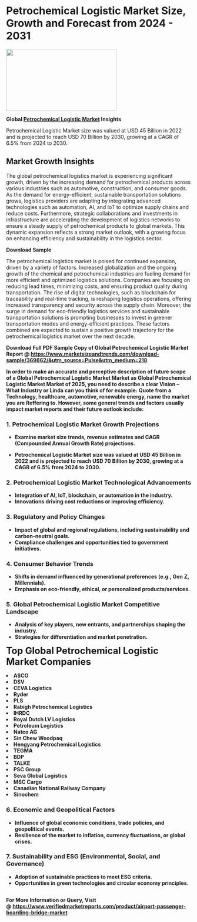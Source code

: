 <H1>Petrochemical Logistic Market Size, Growth and Forecast from 2024 - 2031</H1><img class="aligncenter size-medium wp-image-584254" src="https://thirdeyenews.in/wp-content/uploads/2024/09/Global-Market-Research-300x168.jpeg" alt="" width="300" height="168" /><p><strong>Global&nbsp;<a href="https://www.marketsizeandtrends.com/download-sample/369862/&amp;utm_source=Pulse&amp;utm_medium=218">Petrochemical Logistic Market</a> Insights</strong></p><p>Petrochemical Logistic Market size was valued at USD 45 Billion in 2022 and is projected to reach USD 70 Billion by 2030, growing at a CAGR of 6.5% from 2024 to 2030.</p><p><h2>Market Growth Insights</h2> <p>The global petrochemical logistics market is experiencing significant growth, driven by the increasing demand for petrochemical products across various industries such as automotive, construction, and consumer goods. As the demand for energy-efficient, sustainable transportation solutions grows, logistics providers are adapting by integrating advanced technologies such as automation, AI, and IoT to optimize supply chains and reduce costs. Furthermore, strategic collaborations and investments in infrastructure are accelerating the development of logistics networks to ensure a steady supply of petrochemical products to global markets. This dynamic expansion reflects a strong market outlook, with a growing focus on enhancing efficiency and sustainability in the logistics sector.</p> <p><strong>Download Sample</strong></p> <p>The petrochemical logistics market is poised for continued expansion, driven by a variety of factors. Increased globalization and the ongoing growth of the chemical and petrochemical industries are fueling demand for more efficient and optimized logistics solutions. Companies are focusing on reducing lead times, minimizing costs, and ensuring product quality during transportation. The rise of digital technologies, such as blockchain for traceability and real-time tracking, is reshaping logistics operations, offering increased transparency and security across the supply chain. Moreover, the surge in demand for eco-friendly logistics services and sustainable transportation solutions is prompting businesses to invest in greener transportation modes and energy-efficient practices. These factors combined are expected to sustain a positive growth trajectory for the petrochemical logistics market over the next decade. <p><strong></p><p><span class=""><strong>Download Full PDF Sample Copy of Global Petrochemical Logistic Market Report</strong> @ <a href="https://www.marketsizeandtrends.com/download-sample/369862/&amp;utm_source=Pulse&amp;utm_medium=218" target="_blank">https://www.marketsizeandtrends.com/download-sample/369862/&amp;utm_source=Pulse&amp;utm_medium=218</a></span></p><p>In order to make an accurate and perceptive description of future scope of a Global&nbsp;Petrochemical Logistic Market Market as Global&nbsp;Petrochemical Logistic Market Market of 2025, you need to describe a clear Vision &ndash; What Industry or Linda can you think of for example: Quote from a Technology, healthcare, automotive, renewable energy, name the market you are Reffering to. However, some general trends and factors usually impact market reports and their future outlook include:</p><h3>1.&nbsp;<strong>Petrochemical Logistic Market Growth Projections</strong></h3><ul><li>Examine market size trends, revenue estimates and CAGR (Compounded Annual Growth Rate) projections.</li><li><p>Petrochemical Logistic Market size was valued at USD 45 Billion in 2022 and is projected to reach USD 70 Billion by 2030, growing at a CAGR of 6.5% from 2024 to 2030.</p></li></ul><h3>2.&nbsp;<strong>Petrochemical Logistic Market Technological Advancements</strong></h3><ul><li>Integration of AI, IoT, blockchain, or automation in the industry.</li><li>Innovations driving cost reductions or improving efficiency.</li></ul><h3>3.&nbsp;<strong>Regulatory and Policy Changes</strong></h3><ul><li>Impact of global and regional regulations, including sustainability and carbon-neutral goals.</li><li>Compliance challenges and opportunities tied to government initiatives.</li></ul><h3>4.&nbsp;<strong>Consumer Behavior Trends</strong></h3><ul><li>Shifts in demand influenced by generational preferences (e.g., Gen Z, Millennials).</li><li>Emphasis on eco-friendly, ethical, or personalized products/services.</li></ul><h3>5.&nbsp;<strong>Global Petrochemical Logistic Market Competitive Landscape</strong></h3><ul><li>Analysis of key players, new entrants, and partnerships shaping the industry.</li><li>Strategies for differentiation and market penetration.</li></ul><p data-pm-slice="1 1 []"><span style="color: inherit; font-family: inherit; font-size: 25px;">Top Global Petrochemical Logistic Market Companies</span></p><div class="" data-test-id=""><p><li>ASCO</li><li> DSV</li><li> CEVA Logistics</li><li> Ryder</li><li> PLS</li><li> Rabigh Petrochemical Logistics</li><li> IHRDC</li><li> Royal Dutch LV Logistics</li><li> Petroleum Logistics</li><li> Natco AG</li><li> Sin Chew Woodpaq</li><li> Hengyang Petrochemical Logistics</li><li> TEGMA</li><li> BDP</li><li> TALKE</li><li> PSC Group</li><li> Seva Global Logistics</li><li> MSC Cargo</li><li> Canadian National Railway Company</li><li> Sinochem</li></p></div><h3>6.&nbsp;<strong>Economic and Geopolitical Factors</strong></h3><ul><li>Influence of global economic conditions, trade policies, and geopolitical events.</li><li>Resilience of the market to inflation, currency fluctuations, or global crises.</li></ul><h3>7.&nbsp;<strong>Sustainability and ESG (Environmental, Social, and Governance)</strong></h3><ul><li>Adoption of sustainable practices to meet ESG criteria.</li><li>Opportunities in green technologies and circular economy principles.</li></ul><h2><strong style="font-size: 14px;">For More Information or Query, Visit @&nbsp;</strong><a style="background-color: #ffffff; font-size: 14px;" href="https://www.marketsizeandtrends.com/report/petrochemical-logistic-market/" target="_blank">https://www.verifiedmarketreports.com/product/airport-passenger-boarding-bridge-market</a></h2>
